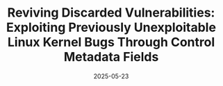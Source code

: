 ---
title: "Reviving Discarded Vulnerabilities: Exploiting Previously Unexploitable Linux Kernel Bugs Through Control Metadata Fields"
collection: publications
permalink: /publication/RevivingVuln
date: 2025-05-23
venue: 'ACM CCS'
paperurl: 'http://lujiefsi.github.io/files/papers/metaxploit.pdf'
authors: 'Hao Zhang, Jie Lu, Shaomin Chen, Tianshuo Han, Bolun Zhang, Jian Liu, Xiaorui Gong'
ccfrank: 'CCF-A'
--- 